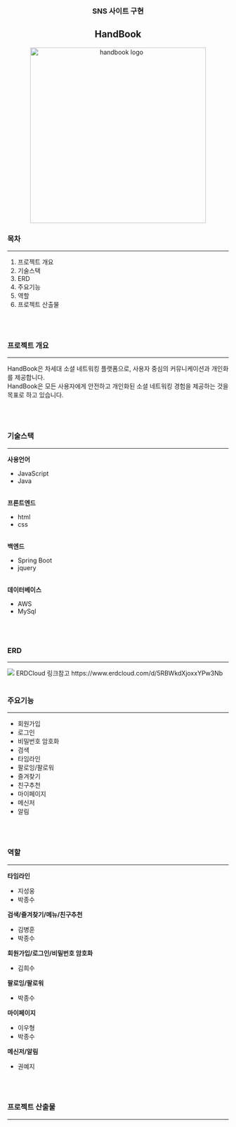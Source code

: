 <div align='center'>
<h3>SNS 사이트 구현</h3>
<h2>HandBook</h2>
<img src='https://github.com/ssangyongHandbook/handbook/assets/124232240/f086e79a-7b6b-4cdb-9502-65050c27db90' alt='handbook logo' width='400'>
</div>
<div>
  <h3>목차</h3>
  <hr>
  <ol>
    <li>프로젝트 개요</li>
    <li>기술스택</li>
    <li>ERD</li>
    <li>주요기능</li>
    <li>역할</li>
    <li>프로젝트 산출물</li>
  </ol>
  <br><br>
  <h3>프로젝트 개요</h3>
  <hr>
  <p>
    HandBook은 차세대 소셜 네트워킹 플랫폼으로, 사용자 중심의 커뮤니케이션과 개인화를 제공합니다.<br>
    HandBook은 모든 사용자에게 안전하고 개인화된 소셜 네트워킹 경험을 제공하는 것을 목표로 하고 있습니다.
  </p>
  <br><br>
  <h3>기술스택</h3>
  <hr>
  <b>사용언어</b>
  <br>
  <ul>
    <li>JavaScript</li>
    <li>Java</li>
  </ul>
  <br>
  <b>프론트엔드</b>
  <br>
  <ul>
    <li>html</li>
    <li>css</li>
  </ul>
  <br>
  <b>백엔드</b>
  <br>
  <ul>
    <li>Spring Boot</li>
    <li>jquery</li>
  </ul>
  <br>
  <b>데이터베이스</b>
  <br>
  <ul>
    <li>AWS</li>
    <li>MySql</li>
  </ul>
  <br><br>
  <h3>ERD</h3>
  <hr>
  <img src='https://github.com/ssangyongHandbook/handbook/assets/124232240/6f952ee4-58fb-4bd8-afbe-300a0dc70964'>
  ERDCloud 링크참고 https://www.erdcloud.com/d/5RBWkdXjoxxYPw3Nb
  <br><br>
  <h3>주요기능</h3>
  <hr>
  <ul>
    <li>회원가입</li>
    <li>로그인</li>
    <li>비밀번호 암호화</li>
    <li>검색</li>
    <li>타임라인</li>
    <li>팔로잉/팔로워</li>
    <li>즐겨찾기</li>
    <li>친구추천</li>
    <li>마이페이지</li>
    <li>메신저</li>
    <li>알림</li>
  </ul>
  <br><br>
  <h3>역할</h3>
  <hr>
  <b>타임라인</b>
  <ul>
    <li>지성웅</li>
    <li>박종수</li>
  </ul>
  <b>검색/즐겨찾기/메뉴/친구추천</b> 
  <ul>
    <li>김병훈</li>
    <li>박종수</li>
  </ul>
  <b>회원가입/로그인/비밀번호 암호화</b> 
  <ul>
    <li>김희수</li>
  </ul>
  <b>팔로잉/팔로워</b> 
  <ul>
    <li>박종수</li>
  </ul>
  <b>마이페이지</b> 
  <ul>
    <li>이우형</li> 
    <li>박종수</li>
  </ul>
  <b>메신저/알림</b> 
  <ul>
    <li>권예지</li>
  </ul>
  <br><br>
  <h3>프로젝트 산출물</h3>
  <hr>
</div>
